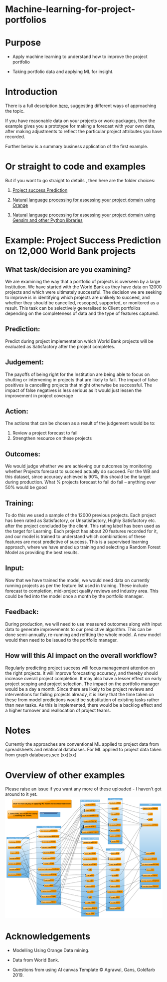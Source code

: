 # Machine-learning-for-project-portfolios

# Purpose

- Apply machine learning to understand how to improve the project portfolio

- Taking portfolio data and applying ML for insight.

# Introduction

There is a full description [here](https://lawrencerowland.github.io/ML-for-portfolios.html), suggesting different ways of approaching the topic. 

If you have reasonable data on your projects or work-packages, then the example gives you a prototype for making a forecast with your own data, after making adjustments to reflect the particular project attributes you have recorded. 

Further below is a summary business application of the first example. 

# Or straight to code and examples
But if you want to go straight to details , then here are the folder choices:

1. [Project success Prediction](https://github.com/lawrencerowland/Machine-learning-for-project-portfolios/tree/master/project-success-prediction)

1. [Natural language processing for assessing your project domain using Orange](https://github.com/lawrencerowland/Data-Model-for-Project-Frameworks/tree/master/Project-frameworks-by-using-NLP-in-Orange-Datamining)

1. [Natural language processing for assessing your project domain using Gensim and other Python libraries](https://github.com/lawrencerowland/Data-Model-for-Project-Frameworks/tree/master/Project-frameworks-by-using-NLP-with-Python-libraries)

# Example: Project Success Prediction on 12,000 World Bank projects

## What task/decision are you examining?

We are examining the way that a portfolio of projects is overseen by a large Institution. We have started with the World Bank as they have data on 12000 projects and which were ultimately successful. The decision we are seeking to improve is in identifying which projects are unlikely to succeed, and whether they should be cancelled, rescoped, supported, or monitored as a result. This task can be selectively generalised to Client portfolios depending on the completeness of data and the type of features captured. 

## Prediction:

Predict during project implementation which World Bank projects will be evaluated as Satisfactory after the project completes. 

## Judgement:

The payoffs of being right for the Institution are being able to focus on shutting or intervening in projects that are likely to fail. The impact of false positives is cancelling projects that might otherwise be successful. The impact of false negatives is less serious as it would just lessen the improvement in project coverage

## Action:

The actions that can be chosen as a result of the judgement would be to:
1. Review a project forecast to fail
2. Strengthen resource on these projects

## Outcomes:

We would judge whether we are achieving our outcomes by monitoring whether Projects forecast to succeed actually do succeed. For the WB and this dataset, since accuracy achieved is 90%, this should be the target during production. 
What % projects forecast to fail do fail – anything over 50% would be good

## Training:

To do this we used a sample of the 12000 previous projects. Each project has been rated as Satisfactory, or Unsatisfactory, Highly Satisfactory etc. after the project concluded by the client. This rating label  has been used as the target for Learning. Each project has about 20 features recorded for it, and our model is trained to understand which combinations of these features are most predictive of success. This is a supervised learning approach, where we have ended up training and selecting a Random Forest Model as providing the best results. 

## Input:

Now that we have trained the model, we would need data on currently running projects as per the feature list used in training. These include forecast to completion, mid-project quality reviews and industry area. This could be fed into the model once a month by the portfolio manager. 

## Feedback:

During production, we will need to use measured outcomes along with input data to generate improvements to our predictive algorithm. This can be done semi-annually, re-running and refitting the whole model. A new model would then need to be issued to the portfolio manager.  

## How will this AI impact on the overall workflow?

Regularly predicting project success will focus management attention on the right projects. It will improve forecasting accuracy, and thereby should increase overall project completion. It may also have a lesser effect on early project scoping and project selection. The impact on the portfolio manager would be a day a month. Since there are likely to be project reviews and interventions for failing projects already, it is likely that the time taken on these from model predictions would be substitution of existing tasks rather than new tasks. As this is implemented, there would be a backlog effect and a higher turnover and reallocation of project teams. 

# Notes

Currently the approaches are conventional ML applied to project data from spreadsheets and relational databases. For ML applied to project data taken from graph databases,see (xx)[xx]

# Overview of other examples
Please raise an issue if you want any more of these uploaded - I haven't got around to it yet. 
 ![](images/ML-Project-models-status-LR.png)

# Acknowledgements

- Modelling Using Orange Data mining. 

- Data from World Bank.

- Questions from using AI canvas Template © Agrawal, Gans, Goldfarb 2019. 

